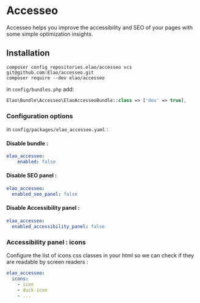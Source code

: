 # Accesseo

Accesseo helps you improve the accessibility and SEO of your pages with some simple optimization insights.

## Installation

```
composer config repositories.elao/accesseo vcs git@github.com:Elao/accesseo.git
composer require --dev elao/accesseo
```

in `config/bundles.php` add:

```php
Elao\Bundle\Accesseo\ElaoAccesseoBundle::class => ['dev' => true],
```

### Configuration options

in `config/packages/elao_accesseo.yaml` :

#### Disable bundle : 

```yaml
elao_accesseo:
    enabled: false
```

#### Disable SEO panel : 

```yaml
elao_accesseo:
  enabled_seo_panel: false
```

#### Disable Accessibility panel : 

```yaml
elao_accesseo:
  enabled_accessibility_panel: false
```

### Accessibility panel : icons

Configure the list of icons css classes in your html so we can check if they are readable by screen readers :

```yaml
elao_accesseo:
  icons: 
    - icon
    - duck-icon
    - ...
```
